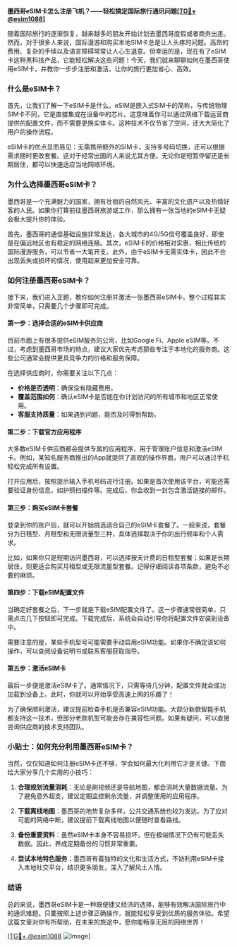 **墨西哥eSIM卡怎么注册飞机？——轻松搞定国际旅行通讯问题[[TG💪+ @esim1088](https://t.me/s/esim1088)]**

随着国际旅行的逐渐恢复，越来越多的朋友开始计划去墨西哥度假或者商务出差。然而，对于很多人来说，国际漫游和购买本地SIM卡总是让人头疼的问题。高昂的费用、复杂的手续以及语言障碍常常让人心生退意。但幸运的是，现在有了eSIM卡这种黑科技产品，它能轻松解决这些问题！今天，我们就来聊聊如何在墨西哥使用eSIM卡，并教你一步步注册和激活，让你的旅行更加省心、高效。

### 什么是eSIM卡？

首先，让我们了解一下eSIM卡是什么。eSIM是嵌入式SIM卡的简称，与传统物理SIM卡不同，它是直接集成在设备中的芯片。这意味着你可以通过网络下载运营商提供的配置文件，而不需要更换实体卡。这种技术不仅节省了空间，还大大简化了用户的操作流程。

eSIM卡的优点显而易见：无需携带额外的SIM卡，支持多号码切换，还可以根据需求随时更改套餐。这对于经常出国的人来说尤其方便。无论你是短暂停留还是长期居住，都可以快速适应当地网络环境。

### 为什么选择墨西哥eSIM卡？

墨西哥是一个充满魅力的国家，拥有壮丽的自然风光、丰富的文化遗产以及热情好客的人民。如果你打算前往墨西哥旅游或工作，那么拥有一张当地的eSIM卡无疑会极大提升你的体验。

首先，墨西哥的通信基础设施非常发达，各大城市的4G/5G信号覆盖良好，即使是在偏远地区也有稳定的网络连接。其次，eSIM卡的价格相对实惠，相比传统的国际漫游服务，可以节省一大笔开支。此外，由于eSIM卡无需实体卡，因此不会出现丢失或损坏的情况，使用起来更加安全可靠。

### 如何注册墨西哥eSIM卡？

接下来，我们进入正题，教你如何注册并激活一张墨西哥eSIM卡。整个过程其实非常简单，只需要几个步骤即可完成。

#### 第一步：选择合适的eSIM卡供应商

目前市面上有很多提供eSIM服务的公司，比如Google Fi、Apple eSIM等。不过，考虑到墨西哥市场的特点，建议大家优先考虑那些专注于本地化的服务商。这些公司通常会提供更具竞争力的价格和服务保障。

在选择供应商时，你需要关注以下几点：
- **价格是否透明**：确保没有隐藏费用。
- **覆盖范围如何**：确认eSIM卡是否能在你计划访问的所有城市和地区正常使用。
- **客服支持质量**：如果遇到问题，能否及时得到帮助。

#### 第二步：下载官方应用程序

大多数eSIM卡供应商都会提供专属的应用程序，用于管理账户信息和激活eSIM卡。例如，某知名服务商推出的App就提供了直观的操作界面，用户可以通过手机轻松完成所有设置。

打开应用后，按照提示输入手机号码进行注册。如果是首次使用该平台，可能还需要验证身份信息，如护照扫描件等。完成后，你会收到一封包含激活链接的邮件。

#### 第三步：购买eSIM卡套餐

登录到你的账户后，就可以开始挑选适合自己的eSIM卡套餐了。一般来说，套餐分为日租型、月租型和无限流量型三种，具体选择取决于你的出行频率和个人需求。

比如，如果你只是短期访问墨西哥，可以选择按天计费的日租型套餐；如果是长期居住，则更适合购买月租型或无限流量型套餐。记得仔细阅读各项条款，避免不必要的麻烦。

#### 第四步：下载eSIM配置文件

当确定好套餐之后，下一步就是下载eSIM配置文件了。这一步骤通常很简单，只需点击几下按钮即可完成。下载完成后，系统会自动引导你将配置文件安装到设备中。

需要注意的是，某些手机型号可能需要手动启用eSIM功能。如果你不确定该如何操作，可以查阅设备说明书或联系客服获取指导。

#### 第五步：激活eSIM卡

最后一步便是激活eSIM卡了。通常情况下，只需等待几分钟，配置文件就会成功加载到设备上。此时，你就可以开始享受高速上网的乐趣了！

为了确保顺利激活，建议提前检查手机是否兼容eSIM功能。大部分新款智能手机都支持这一技术，但部分老款机型可能会存在兼容性问题。如果有疑问，可以直接咨询供应商的技术支持团队。

### 小贴士：如何充分利用墨西哥eSIM卡？

当然，仅仅知道如何注册eSIM卡还不够，学会如何最大化利用它才是关键。下面给大家分享几个实用的小技巧：

1. **合理规划流量消耗**：无论是刷视频还是导航地图，都会消耗大量数据流量。为了避免意外超支，建议定期监控剩余流量，并调整使用的应用程序。

2. **下载离线地图**：墨西哥的地势复杂多样，公共交通系统也较为发达。为了应对可能的网络中断，建议提前下载离线地图以便随时查看路线。

3. **备份重要资料**：虽然eSIM卡本身不容易损坏，但在极端情况下仍有可能丢失数据。因此，养成定期备份的习惯非常重要。

4. **尝试本地特色服务**：墨西哥有着独特的文化和生活方式，不妨利用eSIM卡接入本地社交平台，结识更多朋友，深入了解风土人情。

### 结语

总的来说，墨西哥eSIM卡是一种既便捷又经济的选择，能够有效解决国际旅行中的通讯难题。只要按照上述步骤正确操作，就能轻松享受到优质的服务体验。希望这篇文章对你有所帮助，在未来的旅途中，愿你能畅享无阻的网络世界！

[[TG💪+ @esim1088](https://t.me/s/esim1088) ![Image](https://i.postimg.cc/4NQfJmqS/Snipaste-2025-05-13-00-14-12.png)]